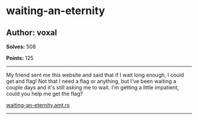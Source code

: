 # waiting-an-eternity

## Author: voxal

**Solves:** 508

**Points:** 125

---

My friend sent me this website and said that if I wait long enough, I could get and flag! Not that I need a flag or anything, but I've been waiting a couple days and it's still asking me to wait. I'm getting a little impatient, could you help me get the flag?

[waiting-an-eternity.amt.rs](http://waiting-an-eternity.amt.rs)

---
